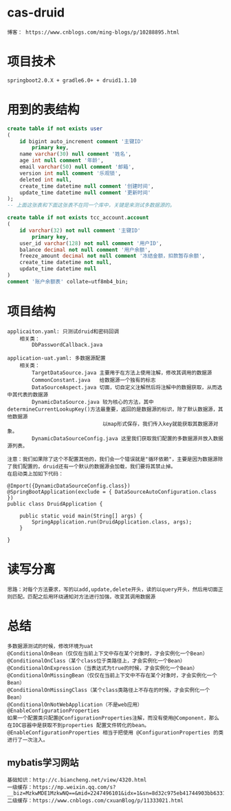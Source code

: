 # cas-druid
    博客： https://www.cnblogs.com/ming-blogs/p/10288895.html

# 项目技术
    springboot2.0.X + gradle6.0+ + druid1.1.10

# 用到的表结构
```sql
create table if not exists user
(
	id bigint auto_increment comment '主键ID'
		primary key,
	name varchar(30) null comment '姓名',
	age int null comment '年龄',
	email varchar(50) null comment '邮箱',
	version int null comment '乐观锁',
	deleted int null,
	create_time datetime null comment '创建时间',
	update_time datetime null comment '更新时间'
);
-- 上面这张表和下面这张表不在同一个库中，关键是来测试多数据源的。

create table if not exists tcc_account.account
(
	id varchar(32) not null comment '主键ID'
		primary key,
	user_id varchar(128) not null comment '用户ID',
	balance decimal not null comment '用户余额',
	freeze_amount decimal not null comment '冻结金额，扣款暂存余额',
	create_time datetime not null,
	update_time datetime null
)
comment '账户余额表' collate=utf8mb4_bin;


```
    
# 项目结构
    applicaiton.yaml: 只测试druid和密码回调
        相关类：
            DbPasswordCallback.java
        
    application-uat.yaml: 多数据源配置
        相关类：
            TargetDataSource.java 主要用于在方法上使用注解，修改其调用的数据源
            CommonConstant.java   给数据源一个独有的标志
            DataSourceAspect.java 切面，切自定义注解然后将注解中的数据获取，从而选中其代表的数据源
            DynamicDataSource.java 较为核心的方法，其中determineCurrentLookupKey()方法最重要，返回的是数据源的标识，除了默认数据源，其他数据源
                                   以map形式保存，我们传入key就能获取其数据源对象。
            DynamicDataSourceConfig.java 这里我们获取我们配置的多数据源并放入数据源列表。
            
    注意：我们如果除了这个不配置其他的，我们会一个错误就是"循环依赖"，主要是因为数据源除了我们配置的，druid还有一个默认的数据源会加载，我们要将其禁止掉。
    在启动类上加如下代码：
    
    @Import({DynamicDataSourceConfig.class})
    @SpringBootApplication(exclude = { DataSourceAutoConfiguration.class })                      
    public class DruidApplication {
    
        public static void main(String[] args) {
            SpringApplication.run(DruidApplication.class, args);
        }
    
    }
    
# 读写分离
    思路：对每个方法要求，写的以add,update,delete开头，读的以query开头，然后用切面正则匹配。匹配之后用环绕通知对方法进行加强，改变其调用数据源


# 总结
    多数据源测试的时候，修改环境为uat
    @ConditionalOnBean（仅仅在当前上下文中存在某个对象时，才会实例化一个Bean）
    @ConditionalOnClass（某个class位于类路径上，才会实例化一个Bean）
    @ConditionalOnExpression（当表达式为true的时候，才会实例化一个Bean）
    @ConditionalOnMissingBean（仅仅在当前上下文中不存在某个对象时，才会实例化一个Bean）
    @ConditionalOnMissingClass（某个class类路径上不存在的时候，才会实例化一个Bean）
    @ConditionalOnNotWebApplication（不是web应用）
    @EnableConfigurationProperties
    如果一个配置类只配置@ConfigurationProperties注解，而没有使用@Component，那么在IOC容器中是获取不到properties 配置文件转化的bean。 
    @EnableConfigurationProperties 相当于把使用 @ConfigurationProperties 的类进行了一次注入。
    
## mybatis学习网站
    基础知识：http://c.biancheng.net/view/4320.html
    一级缓存：https://mp.weixin.qq.com/s?__biz=MzkwMDE1MzkwNQ==&mid=2247496101&idx=1&sn=8d32c975eb41744903bb6331a500c28d&source=41#wechat_redirect
    二级缓存：https://www.cnblogs.com/cxuanBlog/p/11333021.html
